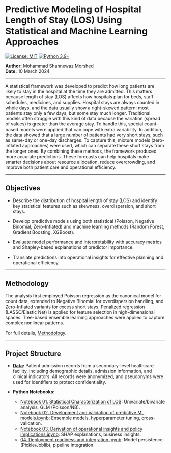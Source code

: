# Predictive Modeling of Hospital Length of Stay (LOS) Using Statistical and Machine Learning Approaches

[![License: MIT](https://img.shields.io/badge/License-MIT-yellow.svg)](https://opensource.org/licenses/MIT)
[![Python 3.9+](https://img.shields.io/badge/python-3.9+-blue.svg)](https://www.python.org/downloads/release/python-390/)

**Author:** Mohammad Shahnewaz Morshed  
**Date:** 10 March 2024  

---

A statistical framework was developed to predict how long patients are likely to stay in the hospital at the time they are admitted. This matters because length of stay (LOS) affects how hospitals plan for beds, staff schedules, medicines, and supplies. Hospital stays are always counted in whole days, and the data usually show a right-skewed pattern: most patients stay only a few days, but some stay much longer. Traditional models often struggle with this kind of data because the variation (spread of values) is greater than the average stay. To handle this, special count-based models were applied that can cope with extra variability. In addition, the data showed that a large number of patients had very short stays, such as same-day or one-day discharges. To capture this, mixture models (zero-inflated approaches) were used, which can separate these short stays from the longer ones. By combining these methods, the framework produced more accurate predictions. These forecasts can help hospitals make smarter decisions about resource allocation, reduce overcrowding, and improve both patient care and operational efficiency.

---

## Objectives

- Describe the distribution of hospital length of stay (LOS) and identify key statistical features such as skewness, overdispersion, and short stays.

- Develop predictive models using both statistical (Poisson, Negative Binomial, Zero-Inflated) and machine learning methods (Random Forest, Gradient Boosting, XGBoost).

- Evaluate model performance and interpretability with accuracy metrics and Shapley-based explanations of predictor importance.

- Translate predictions into operational insights for effective planning and operational efficiency.

---

## Methodology

The analysis first employed Poisson regression as the canonical model for count data, extended to Negative Binomial for overdispersion handling, and Zero-Inflated variants for excess short stays. Penalized regression (LASSO/Elastic Net) is applied for feature selection in high-dimensional spaces. Tree-based ensemble learning approaches were applied to capture complex nonlinear patterns.

For full details, [Methodology](Methodology.pdf).

---

## Project Structure

- **[Data](https://github.com/ShahnewazMorshed/Predictive-Modeling-for-Health-Care-Data/tree/main/Data):** Patient admission records from a secondary-level healthcare facility, including demographic details, admission information, and clinical indicators. All records were anonymized, and pseudonyms were used for identifiers to protect confidentiality.

- **Python Notebooks:**
  - [Notebook 01. Statistical Characterization of LOS](https://github.com/ShahnewazMorshed/Predictive-Modeling-for-Health-Care-Data/blob/main/Notebook%2001.%20Statistical%20characterization%20of%20LOS.ipynb): Univariate/bivariate analysis, GLM (Poisson/NB).
  - [Notebook 02. Development and validation of predictive ML models.ipynb](https://github.com/ShahnewazMorshed/Predictive-Modeling-for-Health-Care-Data/blob/main/Notebook%2002.%20Development%20and%20validation%20of%20predictive%20ML%20models.ipynb): Ensemble models, hyperparameter tuning, cross-validation.
  - [Notebook 03. Derivation of operational insights and policy implications.ipynb](https://github.com/ShahnewazMorshed/Predictive-Modeling-for-Health-Care-Data/blob/main/Notebook%2003.%20Derivation%20of%20operational%20insights%20and%20policy%20implications.ipynb): SHAP explanations, business insights.
  - [04. Deployment readiness and integration.ipynb](04.%20Deployment%20readiness%20and%20integration.ipynb): Model persistence (Pickle/Joblib), pipeline integration.

